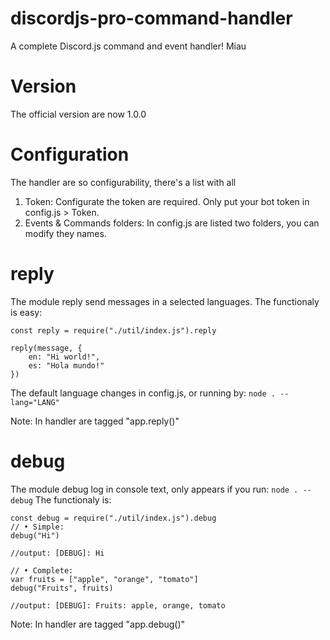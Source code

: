 # discordjs-pro-command-handler
A complete Discord.js command and event handler! Miau

# Version

The official version are now 1.0.0

# Configuration

The handler are so configurability, there's a list with all

1) Token:
	Configurate the token are required.
	Only put your bot token in config.js > Token. 
2) Events & Commands folders:
	In config.js are listed two folders, you can modify they names.

# reply
The module reply send messages in a selected languages.
The functionaly is easy:
```
const reply = require("./util/index.js").reply

reply(message, {
	en: "Hi world!",
	es: "Hola mundo!"
})
```

The default language changes in config.js, or running by:
```node . --lang="LANG"```

Note: In handler are tagged "app.reply()"

# debug

The module debug log in console text, only appears if you run:
```node . --debug```
The functionaly is:
```
const debug = require("./util/index.js").debug
// • Simple:
debug("Hi")

//output: [DEBUG]: Hi

// • Complete:
var fruits = ["apple", "orange", "tomato"]
debug("Fruits", fruits)

//output: [DEBUG]: Fruits: apple, orange, tomato
```

Note: In handler are tagged "app.debug()"

